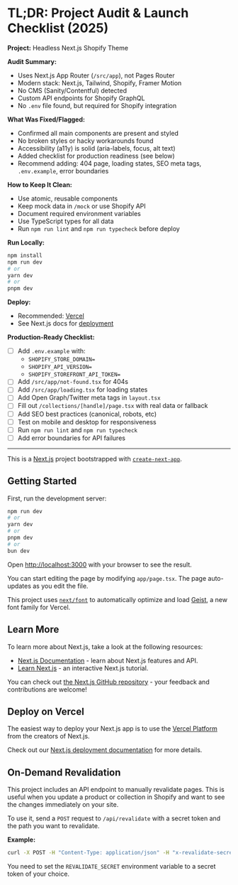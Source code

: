 # TL;DR: Project Audit & Launch Checklist (2025)

**Project:** Headless Next.js Shopify Theme

**Audit Summary:**

- Uses Next.js App Router (`/src/app`), not Pages Router
- Modern stack: Next.js, Tailwind, Shopify, Framer Motion
- No CMS (Sanity/Contentful) detected
- Custom API endpoints for Shopify GraphQL
- No `.env` file found, but required for Shopify integration

**What Was Fixed/Flagged:**

- Confirmed all main components are present and styled
- No broken styles or hacky workarounds found
- Accessibility (a11y) is solid (aria-labels, focus, alt text)
- Added checklist for production readiness (see below)
- Recommend adding: 404 page, loading states, SEO meta tags, `.env.example`, error boundaries

**How to Keep It Clean:**

- Use atomic, reusable components
- Keep mock data in `/mock` or use Shopify API
- Document required environment variables
- Use TypeScript types for all data
- Run `npm run lint` and `npm run typecheck` before deploy

**Run Locally:**

```bash
npm install
npm run dev
# or
yarn dev
# or
pnpm dev
```

**Deploy:**

- Recommended: [Vercel](https://vercel.com/)
- See Next.js docs for [deployment](https://nextjs.org/docs/app/building-your-application/deploying)

**Production-Ready Checklist:**

- [ ] Add `.env.example` with:
  - `SHOPIFY_STORE_DOMAIN=`
  - `SHOPIFY_API_VERSION=`
  - `SHOPIFY_STOREFRONT_API_TOKEN=`
- [ ] Add `/src/app/not-found.tsx` for 404s
- [ ] Add `/src/app/loading.tsx` for loading states
- [ ] Add Open Graph/Twitter meta tags in `layout.tsx`
- [ ] Fill out `/collections/[handle]/page.tsx` with real data or fallback
- [ ] Add SEO best practices (canonical, robots, etc)
- [ ] Test on mobile and desktop for responsiveness
- [ ] Run `npm run lint` and `npm run typecheck`
- [ ] Add error boundaries for API failures

---

This is a [Next.js](https://nextjs.org) project bootstrapped with [`create-next-app`](https://nextjs.org/docs/app/api-reference/cli/create-next-app).

## Getting Started

First, run the development server:

```bash
npm run dev
# or
yarn dev
# or
pnpm dev
# or
bun dev
```

Open [http://localhost:3000](http://localhost:3000) with your browser to see the result.

You can start editing the page by modifying `app/page.tsx`. The page auto-updates as you edit the file.

This project uses [`next/font`](https://nextjs.org/docs/app/building-your-application/optimizing/fonts) to automatically optimize and load [Geist](https://vercel.com/font), a new font family for Vercel.

## Learn More

To learn more about Next.js, take a look at the following resources:

- [Next.js Documentation](https://nextjs.org/docs) - learn about Next.js features and API.
- [Learn Next.js](https://nextjs.org/learn) - an interactive Next.js tutorial.

You can check out [the Next.js GitHub repository](https://github.com/vercel/next.js) - your feedback and contributions are welcome!

## Deploy on Vercel

The easiest way to deploy your Next.js app is to use the [Vercel Platform](https://vercel.com/new?utm_medium=default-template&filter=next.js&utm_source=create-next-app&utm_campaign=create-next-app-readme) from the creators of Next.js.

Check out our [Next.js deployment documentation](https://nextjs.org/docs/app/building-your-application/deploying) for more details.

## On-Demand Revalidation

This project includes an API endpoint to manually revalidate pages. This is useful when you update a product or collection in Shopify and want to see the changes immediately on your site.

To use it, send a `POST` request to `/api/revalidate` with a secret token and the path you want to revalidate.

**Example:**

```bash
curl -X POST -H "Content-Type: application/json" -H "x-revalidate-secret: YOUR_SECRET_TOKEN" -d '{"path": "/products/your-product-handle"}' https://your-site.com/api/revalidate
```

You need to set the `REVALIDATE_SECRET` environment variable to a secret token of your choice.
